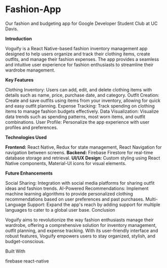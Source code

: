 # Fashion-App
Our fashion and budgeting app for Google Developer Student Club at UC Davis.

**Introduction**

Voguify is a React Native-based fashion inventory management app designed to help users organize and track their clothing items, create outfits, and manage their fashion expenses. The app provides a seamless and intuitive user experience for fashion enthusiasts to streamline their wardrobe management.

**Key Features**

Clothing Inventory: Users can add, edit, and delete clothing items with details such as name, price, purchase date, and category.
Outfit Creation: Create and save outfits using items from your inventory, allowing for quick and easy outfit planning.
Expense Tracking: Track spending on clothing items to manage fashion budgets effectively.
Data Visualization: Visualize data trends such as spending patterns, most worn items, and outfit combinations.
User Profile: Personalize the app experience with user profiles and preferences.

**Technologies Used**

**Frontend:** React Native, Redux for state management, React Navigation for navigation between screens.
**Backend:** Firebase Firestore for real-time database storage and retrieval.
**UI/UX Design:** Custom styling using React Native components, Material-UI icons for visual elements.

**Future Enhancements**

Social Sharing: Integration with social media platforms for sharing outfit ideas and fashion trends.
AI-Powered Recommendations: Implement machine learning algorithms to provide personalized clothing recommendations based on user preferences and past purchases.
Multi-Language Support: Expand the app's reach by adding support for multiple languages to cater to a global user base.
Conclusion

Voguify aims to revolutionize the way fashion enthusiasts manage their wardrobe, offering a comprehensive solution for inventory management, outfit planning, and expense tracking. With its user-friendly interface and robust features, Voguify empowers users to stay organized, stylish, and budget-conscious.

Built With

firebase
react-native


